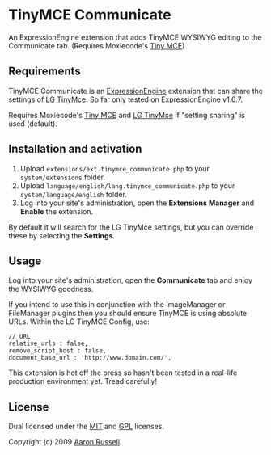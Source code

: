 # TinyMCE Communicate

An ExpressionEngine extension that adds TinyMCE WYSIWYG editing to the Communicate tab. (Requires Moxiecode's [Tiny MCE](http://tinymce.moxiecode.com/))

## Requirements

TinyMCE Communicate is an [ExpressionEngine](http://expressionengine.com/) extension that can share the settings of [LG TinyMce](http://leevigraham.com/cms-customisation/expressionengine/lg-tinymce/). So far only tested on ExpressionEngine v1.6.7.

Requires Moxiecode's [Tiny MCE](http://tinymce.moxiecode.com/) and [LG TinyMce](http://leevigraham.com/cms-customisation/expressionengine/lg-tinymce/) if "setting sharing" is used (default).

## Installation and activation

1. Upload `extensions/ext.tinymce_communicate.php` to your `system/extensions` folder.
2. Upload `language/english/lang.tinymce_communicate.php` to your `system/language/english` folder.
3. Log into your site's administration, open the **Extensions Manager** and **Enable** the extension.

By default it will search for the LG TinyMce settings, but you can override these by selecting the **Settings**.

## Usage

Log into your site's administration, open the **Communicate** tab and enjoy the WYSIWYG goodness.

If you intend to use this in conjunction with the ImageManager or FileManager plugins then you should ensure TinyMCE is using absolute URLs. Within the LG TinyMCE Config, use:

    // URL
    relative_urls : false,
    remove_script_host : false,
    document_base_url : 'http://www.domain.com/',

This extension is hot off the press so hasn't been tested in a real-life production environment yet. Tread carefully!

## License

Dual licensed under the [MIT](http://www.opensource.org/licenses/mit-license.php) and [GPL](http://www.opensource.org/licenses/gpl-license.php) licenses.

Copyright (c) 2009 [Aaron Russell](http://www.aaronrussell.co.uk).